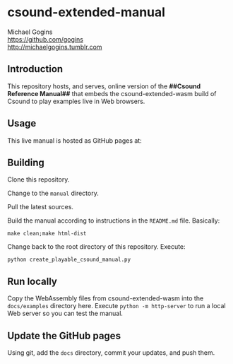 # csound-extended-manual

Michael Gogins<br>
https://github.com/gogins<br>
http://michaelgogins.tumblr.com

## Introduction

This repository hosts, and serves, online version of the __##Csound Reference 
Manual##__ that embeds the csound-extended-wasm build of Csound to play 
examples live in Web browsers.

## Usage

This live manual is hosted as GitHub pages at:

## Building

Clone this repository.

Change to the `manual` directory.

Pull the latest sources.

Build the manual according to instructions in the `README.md` file. Basically:
```
make clean;make html-dist
```

Change back to the root directory of this repository. Execute:
```
python create_playable_csound_manual.py
```

## Run locally

Copy the WebAssembly files from csound-extended-wasm into the `docs/examples`
directory here. Execute `python -m http-server` to run a local Web server so 
you can test the manual.

## Update the GitHub pages

Using git, add the `docs` directory, commit your updates, and push them.